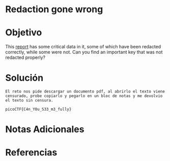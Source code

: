 # Redaction gone wrong
# Objetivo
This [report](https://artifacts.picoctf.net/c/84/Financial_Report_for_ABC_Labs.pdf) has some critical data in it, some of which have been redacted correctly, while some were not. Can you find an important key that was not redacted properly?
# Solución 
```
El reto nos pide descargar un documento pdf, al abrirlo el texto viene censurado, probe copiarlo y pegarlo en un bloc de notas y me devolvio el texto sin censura.

picoCTF{C4n_Y0u_S33_m3_fully}
```
# Notas Adicionales

# Referencias